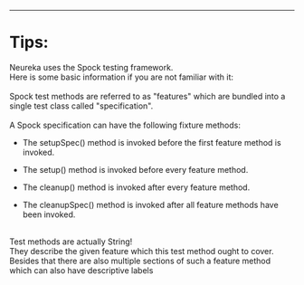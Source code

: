 
---

# Tips: #

Neureka uses the Spock testing framework. <br>
Here is some basic information if you are not familiar with it:<br>
<br>
Spock test methods are referred to as "features" which are bundled into
a single test class called "specification". <br>
<br>
A Spock specification can have the following fixture methods:

- The setupSpec() method is invoked before the first feature method is invoked.

- The setup() method is invoked before every feature method.

- The cleanup() method is invoked after every feature method.

- The cleanupSpec() method is invoked after all feature methods have been invoked.

<br>
Test methods are actually String! <br>
They describe the given feature which this test
method ought to cover. 
Besides that there are also multiple 
sections of such a feature method which can also have descriptive labels
